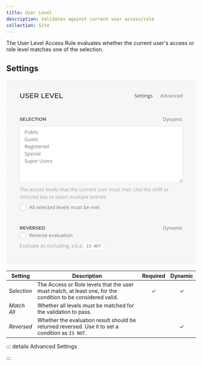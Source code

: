 ```yaml
---
title: User Level
description: Validates against current user access/role
collection: Site
---
```


<!--@include: ./_partials/intro-->

The User Level Access Rule evaluates whether the current user's access or role level matches one of the selection.

## Settings

![User Level Access Rule](../assets/rules/rule-user-level.webp)

| Setting | Description | Required | Dynamic |
| --- | --- | :---: | :---: |
| *Selection* | The Access or Role levels that the user must match, at least one, for the condition to be considered valid. | &#x2713; | &#x2713; |
| *Match All* | Whether all levels must be matched for the validation to pass. |
| *Reversed* | Whether the evaluation result should be returned reversed. Use it to set a condition as `IS NOT`. | | &#x2713; |

::: details Advanced Settings

<!--@include: ./_partials/advanced-settings-->

:::
